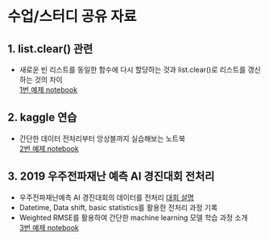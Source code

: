 # 수업/스터디 공유 자료  
## 1. list.clear() 관련  
- 새로운 빈 리스트를 동일한 함수에 다시 할당하는 것과 list.clear()로 리스트를 갱신하는 것의 차이  
[1번 예제 notebook](https://github.com/gimys/temp_repo/blob/master/clear_list_maintains_id.ipynb)  
## 2. kaggle 연습  
- 간단한 데이터 전처리부터 앙상블까지 실습해보는 노트북  
[2번 예제 notebook](https://github.com/gimys/temp_repo/blob/master/kaggle_example.ipynb)  
## 3. 2019 우주전파재난 예측 AI 경진대회 전처리  
- 우주전파재난예측 AI 경진대회의 데이터를 전처리 [대회 설명](https://sapiensteam.com/make/contestDetail.do)  
- Datetime, Data shift, basic statistics를 활용한 전처리 과정 기록  
- Weighted RMSE를 활용하여 간단한 machine learning 모델 학습 과정 소개  
[3번 예제 notebook](https://github.com/gimys/temp_repo/blob/master/pre_processing_solar_cimpete.ipynb)
